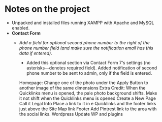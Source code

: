 <h1>Notes on the project</h1>
<ul>
	<li>Unpacked and installed files running XAMPP with Apache and MySQL enabled.</li>
	<li><b>Contact Form</b></li>
	<ul>
	<li><i>Add a field for optional second phone number to the right of the phone number field (and make sure the notification email has this data if entered).</i></li>
		<ul>
		<li>Added this optional section via Contact Form 7's settings (no asterisks—denotes required field). Added notification of second phone number to be sent to admin, only if the field is entered.</li>
		</ul>
			
Homepage: Change one of the photo under the Apply Button to another image of the same dimensions
Extra Credit: When the Quicklinks menu is opened, the pale photo background shifts. Make it not shift when the Quicklinks menu is opened
Create a New Page
Call it Legal Info
Place a link to it in e Quicklinks and the footer links just above the Site Map link
Footer
Add Pintrest link to the area with the social links.
Wordpress
Update WP and plugins</li>
	</ul>
</ul>